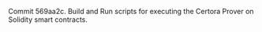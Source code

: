 Commit 569aa2c.                    Build and Run scripts for executing the Certora Prover on Solidity smart contracts.